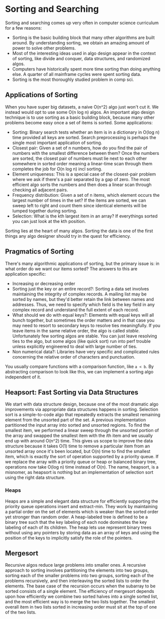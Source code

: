 # Sorting and Searching

Sorting and searching comes up very often in computer science curriculum for a few reasons:
- Sorting is the basic building block that many other algorithms are built around. By understanding sorting, we obtain an amazing amount of power to solve other problems.
- Most of the interesting ideas used in algo design appear in the context of sorting, like divide and conquer, data structures, and randomized algos.
- Computers have historically spent more time sorting than doing anything else. A quarter of all mainframe cycles were spent sorting data.
- Sorting is the most thoroughly studied problem in comp sci.

## Applications of Sorting
When you have super big datasets, a naive O(n^2) algo just won't cut it. We instead would opt to use some O(n log n)  algos. An important algo design technique is to use sorting as a basic building block, because many other problems become easy once a set of items is sorted. Some applications:
- Sorting: Binary search tests whether an item is in a dictionary in O(log n) time provided all keys are sorted. Search preprocessing is perhaps the single most important application of sorting.
- Closest pair: Given a set of n numbers, how do you find the pair of numbers with the smallest difference between them? Once the numbers are sorted, the closest pair of numbers must lie next to each other somewhere in sorted order meaning a linear-time scan through them completes the job for O(n log n) incl sorting.
- Element uniqueness: This is a special case of the closest-pair problem where we ask if there's a pair separated by a gap of zero. The most efficient algo sorts the numbers and then does a linear scan through checking all adjacent pairs.
- Frequency distribution: Given a set of n items, which element occurs the largest number of times in the set? If the items are sorted, we can sweep left to right and count them since identical elements will be lumped together during sorting.
- Selection: What is the kth largest item in an array? If everythings sorted you can just look at the kth position.

Sorting lies at the heart of many algos. Sorting the data is one of the first things any algo designer should try in the quest for efficiency.

## Pragmatics of Sorting
There's many algorithmic applications of sorting, but the primary issue is: in what order do we want our items sorted? The answers to this are application specific:
- Increasing or decreasing order
- Sorting just the key or an entire record?: Sorting a data set involves maintaining the integrity of complex records. A mailing list may be sorted by names, but they'd better retain the link between names and addresses. Thus, we need to specify which field is the key field in any complex record and understand the full extent of each record.
- What should we do with equal keys?: Elements with equal keys will all bunch together, but sometimes the order matters and in that case you may need to resort to secondary keys to resolve ties meaningfully. If you leave items in the same relative order, the algo is called *stable*. Unfortunately few sorting algos are stable. You can just leave resolving ties to the algo, but some algos (like quick sort) run into perf trouble unless explicitly engineered to deal with large number of ties.
- Non numerical data?: Libraries have very specific and complicated rules concerning the relative order of characters and punctuation.

You usually compare functions with a comparison function, like `a < b`. By abstracting comparison to look like this, we can implement a sorting algo independent of it.

## Heapsort: Fast Sorting via Data Structures
We start with data structure design, because one of the most dramatic algo improvements via appropriate data structures happens in sorting. Selection sort is a simple-to-code algo that repeatedly extracts the smallest remaining element from the unsorted part of the set. A previous implementation partitioned the input array into sorted and unsorted regions. To find the smallest item, we performed a linear sweep through the unsorted portion of the array and swapped the smallest item with the *i*th item and we usually end up with around O(n^2) time. This gives us scope to improve the data structure because it takes O(1) time to remove a particular item from an unsorted array once it's been located, but O(n) time to find the smallest item, which is exactly the sort of operation supported by a priority queue. If we replace the array with a priority queue or heap or balanced binary tree, operations now take O(log n) time instead of O(n). The name, heapsort, is a misnomer, as heapsort is nothing but an implementation of selection sort using the right data structure.

### Heaps
Heaps are a simple and elegant data structure for efficiently supporting the priority queue operations insert and extract-min. They work by maintaining a partial order on the set of elements which is weaker than the sorted order yet stronger than random order. A heap-labeled tree is defined to be a binary tree such that the key labeling of each node dominates the key labeling of each of its children. The heap lets use represent binary trees without using any pointers by storing data as an array of keys and using the position of the keys to implicitly satisfy the role of the pointers.

## Mergesort
Recursive algos reduce large problems into smaller ones. A recursive approach to sorting involves partitioning the elements into two groups, sorting each of the smaller problems into two groups, sorting each of the problems recursively, and then interleaving the sorted lists to order the elements. The base case of the recursion occurs when the subarray to be sorted consists of a single element. The efficiency of mergesort depends upon how efficiently we combine two sorted halves into a single sorted list, and the most efficient way is to merge the two lists together. The smallest overall item in two lists sorted in increasing order must sit at the top of one of the two lists.
